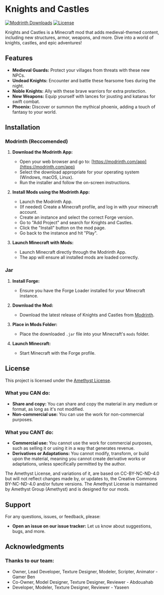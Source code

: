 # Knights and Castles

[![Modrinth Downloads](https://img.shields.io/modrinth/dt/knights-and-castles?logo=modrinth&label=Modrinth%20Downloads&style=flat&color=242629&labelColor=00AF5C&logoColor=white)](https://modrinth.com/mod/knights-and-castles)
[![License](https://img.shields.io/badge/License-Amethyst-blue)](LICENSE)

Knights and Castles is a Minecraft mod that adds medieval-themed content, including new structures, armor, weapons, and more. Dive into a world of knights, castles, and epic adventures!

## Features

*   **Medieval Guards:** Protect your villages from threats with these new NPCs.
*   **Undead Knights:** Encounter and battle these fearsome foes during the night.
*   **Noble Knights:** Ally with these brave warriors for extra protection.
*   **New Weapons:** Equip yourself with lances for jousting and katanas for swift combat.
*   **Phoenix:** Discover or summon the mythical phoenix, adding a touch of fantasy to your world.

## Installation
### Modrinth (Reccomended)
1.  **Download the Modrinth App:**
    * Open your web browser and go to: [https://modrinth.com/app](https://modrinth.com/app)
    * Select the download appropriate for your operating system (Windows, macOS, Linux).
    * Run the installer and follow the on-screen instructions.

2.  **Install Mods using the Modrinth App:**
    * Launch the Modrinth App.
    * (If needed) Create a Minecraft profile, and log in with your minecraft account.
    * Create an instance and select the correct Forge version.
    * Go to "Add Project" and search for Knights and Castles.
    * Click the "Install" button on the mod page.
    * Go back to the instance and hit "Play".

3.  **Launch Minecraft with Mods:**
    * Launch Minecraft directly through the Modrinth App.
    * The app will ensure all installed mods are loaded correctly.

### Jar
1.  **Install Forge:**
    * Ensure you have the Forge Loader installed for your Minecraft instance.

2.  **Download the Mod:**
    * Download the latest release of Knights and Castles from [Modrinth](https://modrinth.com/mod/knights-and-castles).

3.  **Place in Mods Folder:**
    * Place the downloaded `.jar` file into your Minecraft's `mods` folder.

4.  **Launch Minecraft:**
    * Start Minecraft with the Forge profile.

## License

This project is licensed under the [Amethyst License](LICENSE).

### What you **CAN** do:
* **Share and copy:** You can share and copy the material in any medium or format, as long as it's not modified.
* **Non-commercial use:** You can use the work for non-commercial purposes.

### What you **CANT** do:
* **Commercial use:** You cannot use the work for commercial purposes, such as selling it or using it in a way that generates revenue.
* **Derivatives or Adaptations:** You cannot modify, transform, or build upon the material, meaning you cannot create derivative works or adaptations, unless specifically permitted by the author.

The Amethyst License, and variations of it, are based on CC-BY-NC-ND-4.0 but will not reflect changes made by, or updates to, the Creative Commons BY-NC-ND-4.0 and/or future versions. 
The Amethyst License is maintained by Amethyst Group (Amethyst) and is designed for our mods.

## Support

For any questions, issues, or feedback, please:

* **Open an issue on our issue tracker:** Let us know about suggestions, bugs, and more.

## Acknowledgments

### Thanks to our team: 
* Owner, Lead Developer, Texture Designer, Modeler, Scripter, Animator - Gamer Ben
* Co-Owner, Model Designer, Texture Designer, Reviewer - Abdouahab
* Developer, Modeler, Texture Designer, Reviewer - Yaseen
